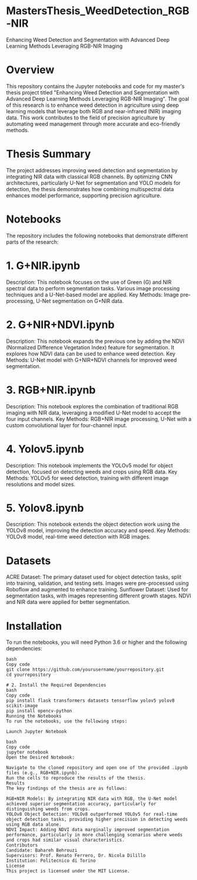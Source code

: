 # MastersThesis_WeedDetection_RGB-NIR
Enhancing Weed Detection and Segmentation with Advanced Deep Learning Methods Leveraging RGB-NIR Imaging
# Overview
This repository contains the Jupyter notebooks and code for my master's thesis project titled "Enhancing Weed Detection and Segmentation with Advanced Deep Learning Methods Leveraging RGB-NIR Imaging". The goal of this research is to enhance weed detection in agriculture using deep learning models that leverage both RGB and near-infrared (NIR) imaging data. This work contributes to the field of precision agriculture by automating weed management through more accurate and eco-friendly methods.

# Thesis Summary
The project addresses improving weed detection and segmentation by integrating NIR data with classical RGB channels. By optimizing CNN architectures, particularly U-Net for segmentation and YOLO models for detection, the thesis demonstrates how combining multispectral data enhances model performance, supporting precision agriculture.

# Notebooks
The repository includes the following notebooks that demonstrate different parts of the research:

# 1. G+NIR.ipynb
Description: This notebook focuses on the use of Green (G) and NIR spectral data to perform segmentation tasks. Various image processing techniques and a U-Net-based model are applied.
Key Methods: Image pre-processing, U-Net segmentation on G+NIR data.

# 2. G+NIR+NDVI.ipynb
Description: This notebook expands the previous one by adding the NDVI (Normalized Difference Vegetation Index) feature for segmentation. It explores how NDVI data can be used to enhance weed detection.
Key Methods: U-Net model with G+NIR+NDVI channels for improved weed segmentation.

# 3. RGB+NIR.ipynb
Description: This notebook explores the combination of traditional RGB imaging with NIR data, leveraging a modified U-Net model to accept the four input channels.
Key Methods: RGB+NIR image processing, U-Net with a custom convolutional layer for four-channel input.

# 4. Yolov5.ipynb
Description: This notebook implements the YOLOv5 model for object detection, focused on detecting weeds and crops using RGB data.
Key Methods: YOLOv5 for weed detection, training with different image resolutions and model sizes.

# 5. Yolov8.ipynb
Description: This notebook extends the object detection work using the YOLOv8 model, improving the detection accuracy and speed.
Key Methods: YOLOv8 model, real-time weed detection with RGB images.

# Datasets
ACRE Dataset: The primary dataset used for object detection tasks, split into training, validation, and testing sets. Images were pre-processed using Roboflow and augmented to enhance training.
Sunflower Dataset: Used for segmentation tasks, with images representing different growth stages. NDVI and NIR data were applied for better segmentation.

# Installation
To run the notebooks, you will need Python 3.6 or higher and the following dependencies:

 ``` 1. Clone the Repository
bash
Copy code
git clone https://github.com/yourusername/yourrepository.git
cd yourrepository

# 2. Install the Required Dependencies
bash
Copy code
pip install flask transformers datasets tensorflow yolov5 yolov8 scikit-image
pip install opencv-python
Running the Notebooks
To run the notebooks, use the following steps:

Launch Jupyter Notebook

bash
Copy code
jupyter notebook
Open the Desired Notebook:

Navigate to the cloned repository and open one of the provided .ipynb files (e.g., RGB+NIR.ipynb).
Run the cells to reproduce the results of the thesis.
Results
The key findings of the thesis are as follows:

RGB+NIR Models: By integrating NIR data with RGB, the U-Net model achieved superior segmentation accuracy, particularly for distinguishing weeds from crops.
YOLOv8 Object Detection: YOLOv8 outperformed YOLOv5 for real-time object detection tasks, providing higher precision in detecting weeds using RGB data alone.
NDVI Impact: Adding NDVI data marginally improved segmentation performance, particularly in more challenging scenarios where weeds and crops had similar visual characteristics.
Contributors
Candidate: Bahareh Behrouzi
Supervisors: Prof. Renato Ferrero, Dr. Nicola Dilillo
Institution: Politecnico di Torino
License
This project is licensed under the MIT License.
